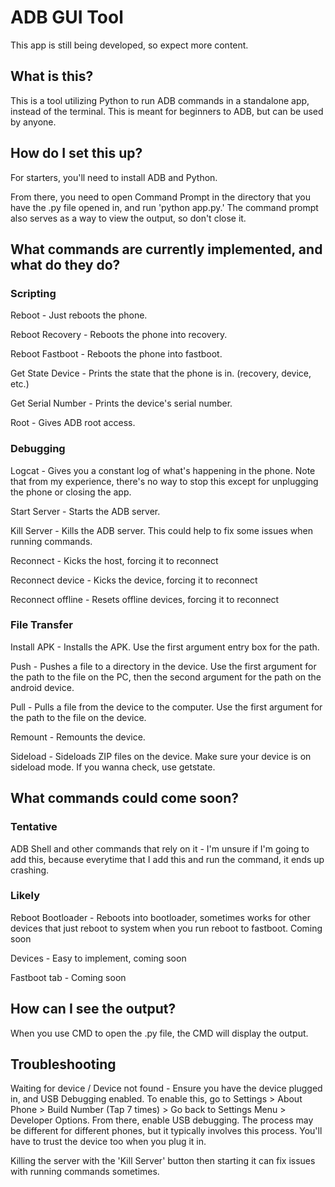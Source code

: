 # ADB GUI Tool
This app is still being developed, so expect more content.
## What is this?
This is a tool utilizing Python to run ADB commands in a standalone app, instead of the terminal. This is meant for beginners to ADB, but can be used by anyone.
## How do I set this up?
For starters, you'll need to install ADB and Python.

From there, you need to open Command Prompt in the directory that you have the .py file opened in, and run 'python app.py.' The command prompt also serves as a way to view the output, so don't close it.

## What commands are currently implemented, and what do they do?
### Scripting
Reboot - Just reboots the phone.

Reboot Recovery - Reboots the phone into recovery.

Reboot Fastboot - Reboots the phone into fastboot.

Get State Device - Prints the state that the phone is in. (recovery, device, etc.)

Get Serial Number - Prints the device's serial number.

Root - Gives ADB root access.

### Debugging
Logcat - Gives you a constant log of what's happening in the phone. Note that from my experience, there's no way to stop this except for unplugging the phone or closing the app.

Start Server - Starts the ADB server.

Kill Server - Kills the ADB server. This could help to fix some issues when running commands.

Reconnect - Kicks the host, forcing it to reconnect

Reconnect device - Kicks the device, forcing it to reconnect

Reconnect offline - Resets offline devices, forcing it to reconnect

### File Transfer

Install APK - Installs the APK. Use the first argument entry box for the path.

Push - Pushes a file to a directory in the device. Use the first argument for the path to the file on the PC, then the second argument for the path on the android device.

Pull - Pulls a file from the device to the computer. Use the first argument for the path to the file on the device.

Remount - Remounts the device.

Sideload - Sideloads ZIP files on the device. Make sure your device is on sideload mode. If you wanna check, use getstate.

## What commands could come soon?
### Tentative
ADB Shell and other commands that rely on it - I'm unsure if I'm going to add this, because everytime that I add this and run the command, it ends up crashing.
### Likely
Reboot Bootloader - Reboots into bootloader, sometimes works for other devices that just reboot to system when you run reboot to fastboot. Coming soon

Devices - Easy to implement, coming soon

Fastboot tab - Coming soon

## How can I see the output?
When you use CMD to open the .py file, the CMD will display the output.

## Troubleshooting
Waiting for device / Device not found - Ensure you have the device plugged in, and USB Debugging enabled. To enable this, go to Settings > About Phone > Build Number (Tap 7 times) > Go back to Settings Menu > Developer Options. From there, enable USB debugging. The process may be different for different phones, but it typically involves this process. You'll have to trust the device too when you plug it in.

Killing the server with the 'Kill Server' button then starting it can fix issues with running commands sometimes.
